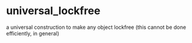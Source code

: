 # universal_lockfree
a universal construction to make any object lockfree (this cannot be done efficiently, in general)
